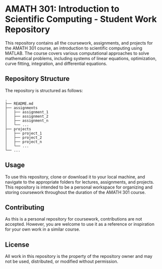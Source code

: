 # AMATH 301: Introduction to Scientific Computing - Student Work Repository

This repository contains all the coursework, assignments, and projects for the AMATH 301 course, an introduction to scientific computing using MATLAB. The course covers various computational approaches to solve mathematical problems, including systems of linear equations, optimization, curve fitting, integration, and differential equations.

## Repository Structure

The repository is structured as follows:

```
.
├── README.md
├── assignments
│   ├── assignment_1
│   ├── assignment_2
│   ├── assignment_n
│   └── ...
├── projects
│   ├── project_1
│   ├── project_2
│   ├── project_n
│   └── ...
└── ...
```


## Usage

To use this repository, clone or download it to your local machine, and navigate to the appropriate folders for lectures, assignments, and projects. This repository is intended to be a personal workspace for organizing and storing coursework throughout the duration of the AMATH 301 course.

## Contributing

As this is a personal repository for coursework, contributions are not accepted. However, you are welcome to use it as a reference or inspiration for your own work in a similar course.

## License

All work in this repository is the property of the repository owner and may not be used, distributed, or modified without permission.

